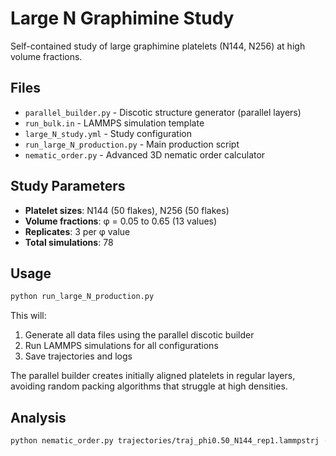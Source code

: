 # Large N Graphimine Study

Self-contained study of large graphimine platelets (N144, N256) at high volume fractions.

## Files

- `parallel_builder.py` - Discotic structure generator (parallel layers)
- `run_bulk.in` - LAMMPS simulation template  
- `large_N_study.yml` - Study configuration
- `run_large_N_production.py` - Main production script
- `nematic_order.py` - Advanced 3D nematic order calculator

## Study Parameters

- **Platelet sizes**: N144 (50 flakes), N256 (50 flakes)
- **Volume fractions**: φ = 0.05 to 0.65 (13 values)
- **Replicates**: 3 per φ value
- **Total simulations**: 78

## Usage

```bash
python run_large_N_production.py
```

This will:
1. Generate all data files using the parallel discotic builder
2. Run LAMMPS simulations for all configurations  
3. Save trajectories and logs

The parallel builder creates initially aligned platelets in regular layers, avoiding random packing algorithms that struggle at high densities.

## Analysis

```bash
python nematic_order.py trajectories/traj_phi0.50_N144_rep1.lammpstrj --geometry disc --skip 1000 --every 10
```